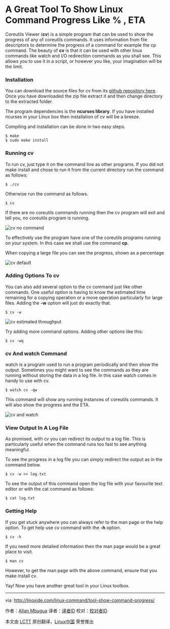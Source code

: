 A Great Tool To Show Linux Command Progress Like % , ETA
================================================================================
Coreutils Viewer (**cv**) is a simple program that can be used to show the progress of any of coreutils commands. It uses information from file descriptors to determine the progress of a command for example the cp command. The beauty of **cv** is that it can be used with other linux commands like watch and I/O redirection commands as you shall see. This allows you to use it in a script, or however you like, your imagination will be the limit.

### Installation ###

You can download the source files for cv from its [github repository here][1]. Once you have downloaded the zip file extract it and then change directory to the extracted folder.

The program dependencies is the **ncurses library**. If you have installed ncurses in your Linux box then installation of cv will be a breeze.

Compiling and installation can be done in two easy steps.

    $ make
    $ sudo make install

### Running cv ###

To run cv, just type it on the command line as other programs. If you did not make install and chose to run it from the current directory run the command as follows:

    $ ./cv

Otherwise run the command as follows.

    $ cv

If there are no coreutils commands running then the cv program will exit and tell you, no coreutils program is running.

![cv no command](http://blog.linoxide.com/wp-content/uploads/2014/11/cv-no-command.png)

To effectively use the program have one of the coreutils programs running on your system. In this case we shall use the command **cp**.

When copying a large file you can see the progress, shown as a percentage

![cv default](http://blog.linoxide.com/wp-content/uploads/2014/11/cv-default.png)

### Adding Options To cv ###

You can also add several option to the cv command just like other commands. One useful option is having to know the estimated time remaining for a copying operation or a move operation particularly for large files.
Adding the **-w** option will just do exactly that.

    $ cv -w

![cv estimated throughput](http://blog.linoxide.com/wp-content/uploads/2014/11/cv-estimated-throughput.png)

Try adding more command options. Adding other options like this:

    $ cv -wq

### cv And watch Command ###

watch is a program used to run a program periodically and then show the output. Sometimes you might want to see the commands as they are running without storing the data in a log file. In this case watch comes in handy to use with cv.

    $ watch cv -qw

This command will show any running instances of coreutils commands. It will also show the progress and the ETA.

![cv and watch](http://blog.linoxide.com/wp-content/uploads/2014/11/cv-and-watch-e1416519384265.png)

### View Output In A Log File ###

As promised, with cv you can redirect its output to a log file. This is particularly useful when the command runs too fast to see anything meaningful.

To see the progress in a log file you can simply redirect the output as in the command below.

    $ cv -w >> log.txt

To see the output of this command open the log file with your favourite text editor or with the cat command as follows:

    $ cat log.txt

### Getting Help ###

If you get stuck anywhere you can always refer to the man page or the help option.
To get help use cv command with the **-h** option.

    $ cv -h

If you need more detailed information then the man page would be a great place to visit.

    $ man cv

However, to get the man page with the above command, ensure that you make install cv.

Yay! Now you have another great tool in your Linux toolbox.

--------------------------------------------------------------------------------

via: http://linoxide.com/linux-command/tool-show-command-progress/

作者：[Allan Mbugua][a]
译者：[译者ID](https://github.com/译者ID)
校对：[校对者ID](https://github.com/校对者ID)

本文由 [LCTT](https://github.com/LCTT/TranslateProject) 原创翻译，[Linux中国](http://linux.cn/) 荣誉推出

[a]:http://linoxide.com/author/allan/
[1]:http://github.com/Xfennec/cv